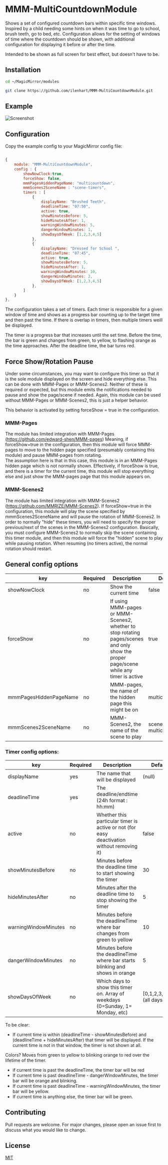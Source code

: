 # MMM-MultiCountdownModule

Shows a set of configured countdown bars within specific time windows.  Inspired by a child needing some
hints on when it was time to go to school, brush teeth, go to bed, etc.  Configuration allows for 
the setting of windows of time where the countdown should be shown, with additional configuration
for displaying it before or after the time.

Intended to be shown as full screen for best effect, but doesn't have to be.

## Installation
```bash
cd ~/MagicMirror/modules
```

```bash
git clone https://github.com/ilenhart/MMM-MultiCountdownModule.git
```

## Example

![Screenshot](example.png)


## Configuration
Copy the example config to your MagicMirror config file:

```javascript

{
    module: "MMM-MultiCountdownModule",
    config : {
        showNowClock:true,
        forceShow: false,
        mmmPagesHiddenPageName: "multicountdown",
        mmmScenes2SceneName : "scene-timers",
        timers : [
            {
                displayName: "Brushed Teeth",
                deadlineTime: "07:50",
                active: true,
                showMinutesBefore: 5,
                hideMinutesAfter: 1,
                warningWindowMinutes: 5,
                dangerWindowMinutes: 1,
                showDaysOfWeek: [1,2,3,4,5]
            },
            {
                displayName: "Dressed for School ",
                deadlineTime: "07:45",
                active: true,
                showMinutesBefore: 5,
                hideMinutesAfter: 1,
                warningWindowMinutes: 10,
                dangerWindowMinutes: 2,
                showDaysOfWeek: [1,2,3,4,5]
            },
        ]
    }
},
```

The configuration takes a set of timers.  Each timer is responsible for a given window of time and shows as a progress bar counting up to the target time and then past the time.   If there is overlap in timers, then multiple timers weill be displayed.  

The timer is a progress bar that increases until the set time.  Before the time, the bar is green and changes from green, to yellow, to flashing orange as the time approaches.  After the deadline time, the bar turns red.  

## Force Show/Rotation Pause

Under some circumstances, you may want to configure this timer so that it is the sole module displayed on the screen and hide everything else.  This can be done with MMM-Pages or MMM-Scenes2.  Neither of these is required or expected, but this module emits the notifications needed to pause and show the page/scene if needed.  Again, this module can be used without MMM-Pages or MMM-Scenes2, this is just a helper behavior.

This behavior is activated by setting forceShow = true in the configuration.

### MMM-Pages

The module has limited integration with MMM-Pages (https://github.com/edward-shen/MMM-pages)  Meaning, if forceShow=true in the configuration, then this module will force MMM-pages to move to the hidden page specified (presumably containing this module) and pause MMM-pages from rotating.  
The assumption here is that in this case, this module is in an MMM-Pages hidden page which is not normally shown.
Effectively, if forceShow is true, and there is a timer for the current time, this module will stop everything else and just show the MMM-pages page that this module appears on.


### MMM-Scenes2

The module has limited integration with MMM-Scenes2 (https://github.com/MMRIZE/MMM-Scenes2).  If forceShow=true in the configuration, this module will play the scene specified by mmmScenes2SceneName and will pause the rotation of MMM-Scenes2.  In order to normally "hide" these timers, you will need to specify the proper previous/next of the scenes in the MMM-Scenes2 configuration.  Basically, you must configure MMM-Scenes2 to normally skip the scene containing this timer module, and then this module will force the "hidden" scene to play while pausing rotation.  When resuming (no timers active), the normal rotation should restart.


## General config options
| key  | Required | Description | Default |
| - | - | - | - |
| showNowClock  | no  | Show the current time | false  |
| forceShow  | no  | If using MMM-pages or MMM-Scenes2, whether to stop rotating pages/scenes and only show the proper page/scene while any timer is active | true  |
| mmmPagesHiddenPageName  | no  | MMM-pages, the name of the hidden page this might be on | multicountdown  |
| mmmScenes2SceneName  | no  | MMM-Scenes2, the name of the scene to play | scene-multicountdown  |

### Timer config options:

| key  | Required | Description | Default |
| - | - | - | - |
| displayName  | yes  | The name that will be displayed| (null)  |
| deadlineTime  | yes | The deadline/endtime (24h format : hh:mm)| |
| active  | no | Whether this particular timer is active or not (for easy deactivation without removing it) | false   |
| showMinutesBefore  | no | Minutes before the deadline time to start showing the timer | 30   |
| hideMinutesAfter  | no | Minutes after the deadline time to stop showing the timer | 5   |
| warningWindowMinutes  | no | Minutes before the deadlineTime where bar changes from green to yellow | 10   |
| dangerWindowMinutes  | no | Minutes before the deadlineTime where bar starts blinking and shows in orange | 5   |
| showDaysOfWeek  | no | Which days to show this timer on. Array of weekdays (0=Sunday, 1= Monday, etc) | [0,1,2,3,4,5,6]  (all days) |


To be clear:
* If current time is within (deadlineTime - showMinutesBefore) and (deadlineTime + hideMinutesAfter) that timer will be displayed.  If the current time is not in that window, the timer is not shown at all.

Colors?  Moves from green to yellow to blinking orange to red over the lifetime of the timer.
* if current time is past the deadlineTime, the timer bar will be red
* If current time is past deadlineTime - dangerWindowMinutes, the timer bar will be orange and blinking.
* If current time is past deadlineTime - warningWindowMinutes, the timer bar will be yellow.
* If current time is anything else, the timer bar will be green.


## Contributing
Pull requests are welcome. For major changes, please open an issue first to discuss what you would like to change.

## License
[MIT](https://choosealicense.com/licenses/mit/)